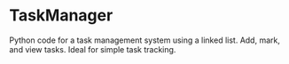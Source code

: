 # TaskManager
Python code for a task management system using a linked list. Add, mark, and view tasks. Ideal for simple task tracking.
